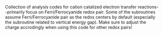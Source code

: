 Collection of analysis codes for cation catalized electron transfer reactions--primarily focus on Ferri/Ferrocyanide redox pair. Some of the subroutines assume Ferri/Ferrocyanide pair as the redox centers by default (especially the subroutine related to vertical energy gap). Make sure to adjust the charge accrodingly when using this code for other redox pairs!
